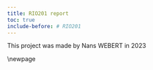 ```yaml
---
title: RIO201 report
toc: true
include-before: # RIO201
---
```


This project was made by Nans WEBERT in 2023

\newpage
